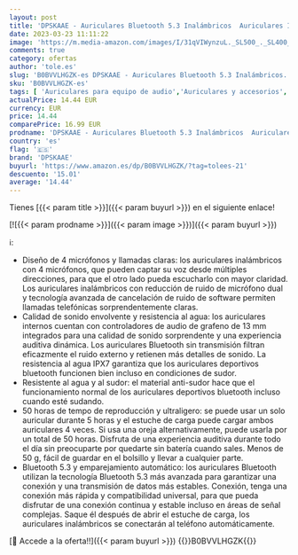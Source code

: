 ```yaml
---
layout: post
title: 'DPSKAAE - Auriculares Bluetooth 5.3 Inalámbricos  Auriculares Inalámbricos In-Ear  Control Táctil  IPX7 Wireless Carga Rápida  Sonido Estéreo HiFi  HD Micrófono para iPhone Xiaomi Samsung Android'
date: 2023-03-23 11:11:22
image: 'https://m.media-amazon.com/images/I/31qVIWynzuL._SL500_._SL400_.jpg'
comments: true
category: ofertas
author: 'tole.es'
slug: 'B0BVVLHGZK-es DPSKAAE - Auriculares Bluetooth 5.3 Inalámbricos...'
sku: 'B0BVVLHGZK-es'
tags: [ 'Auriculares para equipo de audio','Auriculares y accesorios','Electrónica','dpskaae','iphone','🇪🇸', ]
actualPrice: 14.44 EUR
currency: EUR
price: 14.44
comparePrice: 16.99 EUR
prodname: 'DPSKAAE - Auriculares Bluetooth 5.3 Inalámbricos  Auriculares Inalámbricos In-Ear  Control Táctil  IPX7 Wireless Carga Rápida  Sonido Estéreo HiFi  HD Micrófono para iPhone Xiaomi Samsung Android'
country: 'es'
flag: '🇪🇸'
brand: 'DPSKAAE'
buyurl: 'https://www.amazon.es/dp/B0BVVLHGZK/?tag=tolees-21'
descuento: '15.01'
average: '14.44'
---
```


Tienes [{{< param title >}}]({{< param buyurl >}}) en el siguiente enlace!

[![{{< param prodname >}}]({{< param image >}})]({{< param buyurl >}})

ℹ️:

- Diseño de 4 micrófonos y llamadas claras: los auriculares inalámbricos con 4 micrófonos, que pueden captar su voz desde múltiples direcciones, para que el otro lado pueda escucharlo con mayor claridad. Los auriculares inalámbricos con reducción de ruido de micrófono dual y tecnología avanzada de cancelación de ruido de software permiten llamadas telefónicas sorprendentemente claras.
- Calidad de sonido envolvente y resistencia al agua: los auriculares internos cuentan con controladores de audio de grafeno de 13 mm integrados para una calidad de sonido sorprendente y una experiencia auditiva dinámica. Los auriculares Bluetooth sin transmisión filtran eficazmente el ruido externo y retienen más detalles de sonido. La resistencia al agua IPX7 garantiza que los auriculares deportivos bluetooth funcionen bien incluso en condiciones de sudor.
- Resistente al agua y al sudor: el material anti-sudor hace que el funcionamiento normal de los auriculares deportivos bluetooth incluso cuando esté sudando.
- 50 horas de tempo de reproducción y ultraligero: se puede usar un solo auricular durante 5 horas y el estuche de carga puede cargar ambos auriculares 4 veces. Si usa una oreja alternativamente, puede usarla por un total de 50 horas. Disfruta de una experiencia auditiva durante todo el día sin preocuparte por quedarte sin batería cuando sales. Menos de 50 g, fácil de guardar en el bolsillo y llevar a cualquier parte.
- Bluetooth 5.3 y emparejamiento automático: los auriculares Bluetooth utilizan la tecnología Bluetooth 5.3 más avanzada para garantizar una conexión y una transmisión de datos más estables. Conexión, tenga una conexión más rápida y compatibilidad universal, para que pueda disfrutar de una conexión continua y estable incluso en áreas de señal complejas. Saque él después de abrir el estuche de carga, los auriculares inalámbricos se conectarán al teléfono automáticamente.

[🛒 Accede a la oferta!!]({{< param buyurl >}})
{{<world>}}B0BVVLHGZK{{</world>}}
